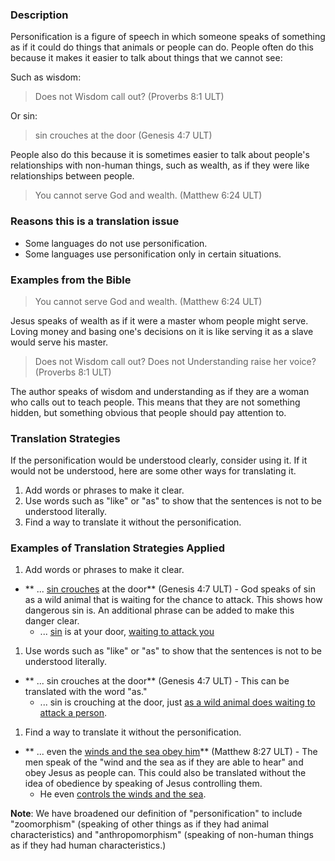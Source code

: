 

### Description

Personification is a figure of speech in which someone speaks of something as if it could do things that animals or people can do. People often do this because it makes it easier to talk about things that we cannot see:

Such as wisdom:
>Does not Wisdom call out?  (Proverbs 8:1 ULT)

Or sin:
>sin crouches at the door  (Genesis 4:7 ULT)

People also do this because it is sometimes easier to talk about people's relationships with non-human things, such as wealth, as if they were like relationships between people.

>You cannot serve God and wealth.  (Matthew 6:24 ULT)


### Reasons this is a translation issue

* Some languages do not use personification.
* Some languages use personification only in certain situations.

### Examples from the Bible

>You cannot serve God and wealth.  (Matthew 6:24 ULT)

Jesus speaks of wealth as if it were a master whom people might serve. Loving money and basing one's decisions on it is like serving it as a slave would serve his master.

>Does not Wisdom call out? Does not Understanding raise her voice?  (Proverbs 8:1 ULT)

The author speaks of wisdom and understanding as if they are a woman who calls out to teach people. This means that they are not something hidden, but something obvious that people should pay attention to.

### Translation Strategies

If the personification would be understood clearly, consider using it. If it would not be understood, here are some other ways for translating it.

1. Add words or phrases to make it clear.
1. Use words such as "like" or "as" to show that the sentences is not to be understood literally.
1. Find a way to translate it without the personification.

### Examples of Translation Strategies Applied

1. Add words or phrases to make it clear.

  * ** ... <u>sin crouches</u> at the door** (Genesis 4:7 ULT) - God speaks of sin as a wild animal that is waiting for the chance to attack.  This shows how dangerous sin is. An additional phrase can be added to make this danger clear.
      * ... <u>sin</u> is at your door, <u>waiting to attack you</u>

1. Use words such as "like" or "as" to show that the sentences is not to be understood literally.

  * ** ... sin crouches at the door** (Genesis 4:7 ULT) - This can be translated with the word "as."
      * ... sin is crouching at the door, just <u>as a wild animal does waiting to attack a person</u>.

1. Find a way to translate it without the personification.

  * ** ... even the <u>winds and the sea obey him</u>**  (Matthew 8:27 ULT) - The men speak of the "wind and the sea as if they are able to hear" and obey Jesus as people can. This could also be translated without the idea of obedience by speaking of Jesus controlling them.
      * He even <u>controls the winds and the sea</u>.


**Note**: We have broadened our definition of "personification" to include "zoomorphism" (speaking of other things as if they had animal characteristics) and "anthropomorphism" (speaking of non-human things as if they had human characteristics.)
